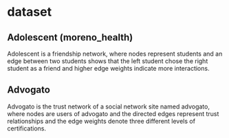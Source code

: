 # dataset

## Adolescent (moreno_health)
Adolescent is a friendship network, where nodes represent students and an edge between two students shows that the left student chose the right student as a friend and higher edge weights indicate more interactions.

## Advogato
Advogato is the trust network of a social network site named advogato, where nodes are users of advogato and the directed edges represent trust relationships and the edge weights denote three different levels of certifications.
